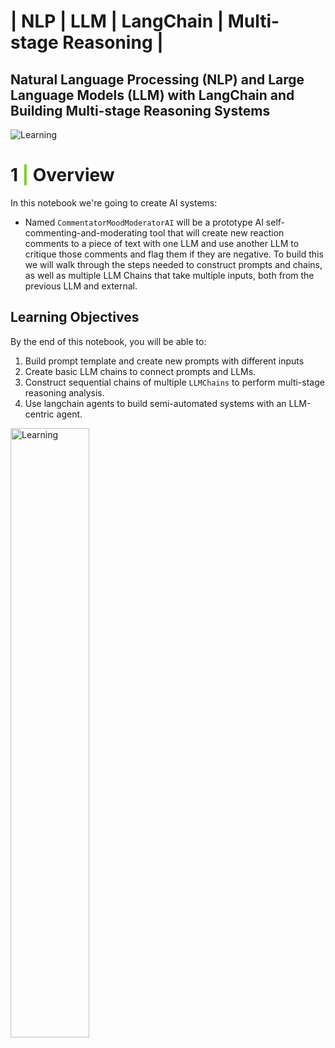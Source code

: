 # | NLP | LLM | LangChain | Multi-stage Reasoning |

## Natural Language Processing (NLP) and Large Language Models (LLM) with LangChain and Building Multi-stage Reasoning Systems

![Learning](https://t3.ftcdn.net/jpg/06/14/01/52/360_F_614015247_EWZHvC6AAOsaIOepakhyJvMqUu5tpLfY.jpg)


# <b>1 <span style='color:#78D118'>|</span> Overview</b>

In this notebook we're going to create AI systems:
- Named `CommentatorMoodModeratorAI` will be a prototype AI self-commenting-and-moderating tool that will create new reaction comments to a piece of text with one LLM and use another LLM to critique those comments and flag them if they are negative. To build this we will walk through the steps needed to construct prompts and chains, as well as multiple LLM Chains that take multiple inputs, both from the previous LLM and external. 

## Learning Objectives

By the end of this notebook, you will be able to:
1. Build prompt template and create new prompts with different inputs
2. Create basic LLM chains to connect prompts and LLMs.
3. Construct sequential chains of multiple `LLMChains` to perform multi-stage reasoning analysis. 
4. Use langchain agents to build semi-automated systems with an LLM-centric agent.


<img src="https://deepsense.ai/wp-content/uploads/2023/10/LangChain-announces-partnership-with-deepsense.jpeg" alt="Learning" width="50%">



